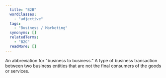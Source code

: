 ```yaml
---
  title: "B2B"
  wordClasses: 
    - "adjective"
  tags: 
    - "Business / Marketing"
  synonyms: []
  relatedTerms: 
    - "B2C"
  readMore: []
---
```

An abbreviation for "business to business." A type of business transaction between two business entities that are not the final consumers of the goods or services.
